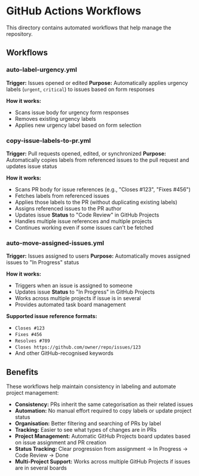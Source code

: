 # GitHub Actions Workflows

This directory contains automated workflows that help manage the repository.

## Workflows

### auto-label-urgency.yml
**Trigger:** Issues opened or edited
**Purpose:** Automatically applies urgency labels (`urgent`, `critical`) to issues based on form responses

**How it works:**
- Scans issue body for urgency form responses
- Removes existing urgency labels
- Applies new urgency label based on form selection

### copy-issue-labels-to-pr.yml
**Trigger:** Pull requests opened, edited, or synchronized
**Purpose:** Automatically copies labels from referenced issues to the pull request and updates issue status

**How it works:**
- Scans PR body for issue references (e.g., "Closes #123", "Fixes #456")
- Fetches labels from referenced issues
- Applies those labels to the PR (without duplicating existing labels)
- Assigns referenced issues to the PR author
- Updates issue **Status** to "Code Review" in GitHub Projects
- Handles multiple issue references and multiple projects
- Continues working even if some issues can't be fetched

### auto-move-assigned-issues.yml
**Trigger:** Issues assigned to users
**Purpose:** Automatically moves assigned issues to "In Progress" status

**How it works:**
- Triggers when an issue is assigned to someone
- Updates issue **Status** to "In Progress" in GitHub Projects
- Works across multiple projects if issue is in several
- Provides automated task board management

**Supported issue reference formats:**
- `Closes #123`
- `Fixes #456`
- `Resolves #789`
- `Closes https://github.com/owner/repo/issues/123`
- And other GitHub-recognised keywords

## Benefits

These workflows help maintain consistency in labeling and automate project management:
- **Consistency:** PRs inherit the same categorisation as their related issues
- **Automation:** No manual effort required to copy labels or update project status
- **Organisation:** Better filtering and searching of PRs by label
- **Tracking:** Easier to see what types of changes are in PRs
- **Project Management:** Automatic GitHub Projects board updates based on issue assignment and PR creation
- **Status Tracking:** Clear progression from assignment → In Progress → Code Review → Done
- **Multi-Project Support:** Works across multiple GitHub Projects if issues are in several boards